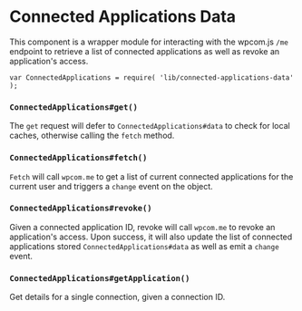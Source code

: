 Connected Applications Data
======

This component is a wrapper module for interacting with the wpcom.js `/me` endpoint to retrieve a list of connected applications as well as revoke an application's access.

```
var ConnectedApplications = require( 'lib/connected-applications-data' );
```

### `ConnectedApplications#get()`
The `get` request will defer to `ConnectedApplications#data` to check for local caches, otherwise calling the `fetch` method.

### `ConnectedApplications#fetch()`
`Fetch` will call `wpcom.me` to get a list of current connected applications for the current user and triggers a `change` event on the object.

### `ConnectedApplications#revoke()`
Given a connected application ID, revoke will call `wpcom.me` to revoke an application's access. Upon success, it will also update the list of connected applications stored `ConnectedApplications#data` as well as emit a `change` event.

### `ConnectedApplications#getApplication()`
Get details for a single connection, given a connection ID.

